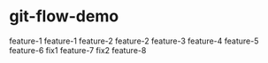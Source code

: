 # git-flow-demo
feature-1
feature-1
feature-2
feature-2
feature-3
feature-4
feature-5
feature-6
fix1
feature-7
fix2
feature-8
